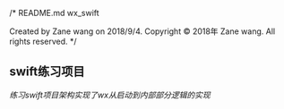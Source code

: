 /* 
  README.md
  wx_swift

  Created by Zane wang on 2018/9/4.
  Copyright © 2018年 Zane wang. All rights reserved.
*/

## swift练习项目
*练习swift项目架构实现了wx从启动到内部部分逻辑的实现*
